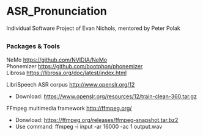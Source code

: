 # ASR_Pronunciation
Individual Software Project of Evan Nichols, mentored by Peter Polak  

##
### Packages & Tools
NeMo https://github.com/NVIDIA/NeMo  
Phonemizer https://github.com/bootphon/phonemizer  
Librosa https://librosa.org/doc/latest/index.html  

LibriSpeech ASR corpus http://www.openslr.org/12
- Download: https://www.openslr.org/resources/12/train-clean-360.tar.gz  

FFmpeg multimedia framework http://ffmpeg.org/
- Donwload: https://ffmpeg.org/releases/ffmpeg-snapshot.tar.bz2  
- Use command: ffmpeg -i input -ar 16000 -ac 1 output.wav  

